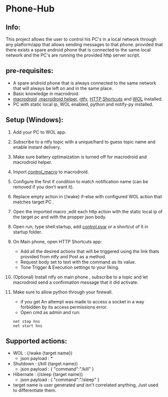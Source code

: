 # Phone-Hub

## Info:

This project allows the user to control his PC's in a local network through any platform/app that allows sending messages to that phone.
provided that there exists a spare android phone that is connected to the same local network and the PC's are running the provided http server script.

## pre-requisites:

- A spare android phone that is always connected to the same network that will always be left on and in the same place.
- Basic knowledge in macrodroid.
- [macrodroid](https://play.google.com/store/apps/details?id=com.arlosoft.macrodroid&hl=en&gl=US) ,[macrodroid helper](https://www.macrodroidforum.com/index.php?threads/macrodroid-helper-apk.1/), [ntfy](https://ntfy.sh/), [HTTP Shortcuts](https://http-shortcuts.rmy.ch/) and [WOL](https://play.google.com/store/apps/details?id=co.uk.mrwebb.wakeonlan&hl=en&gl=US) installed.
- PC with static local ip, WOL enabled, python and notify-py installed.

## Setup (Windows):

1. Add your PC to WOL app.
2. Subscribe to a ntfy topic with a unique/hard to guess topic name and enable instant delivery.
3. Make sure battery optimaization is turned off for macrodroid and macrodroid helper.
4. Import [control_macro](https://github.com/MainUseless/Phone-Controlled-Shutdown/blob/main/Remote_Control.macro) to macrodroid.
5. Configure the first if condition to match notification name (can be removed if you don't want it).
6. Replace empty action in (/wake) if-else with configured WOL action that matches target PC .
7. Open the imported macro ,edit each http action with the static local ip of the target pc and with the propper json body.
8. Open run, type shell:startup, add [control.pyw](https://github.com/MainUseless/Phone-Controlled-Shutdown/blob/main/control.pyw) or a shortcut of it in startup folder.
9. On Main phone, open HTTP Shortcuts app:

   * Add all the desired actions that will be triggered using the link thats provided from ntfy and Post as a method.
   * Request body set to text with the command as its value.
   * Tone Trigger & Execution settings to your liking.
10. (Optional) Install ntfy on main phone , subscribe to a topic and let macrodroid send a confirmation message that it did activate.
11. Make sure to allow python through your firewall.

    - if you get An attempt was made to access a socket in a way forbidden by its access permissions error.
    - Open cmd as admin and run:

    ```
    net stop hns
    net start hns
    ```

## Supported actions:

- WOL : (/wake {target name})
  - json payload : *
- Shutdown : (/kill {target name})
  - json payload : { "command":"/kill" }
- Hibernate : (/sleep {target name})
  - json payload : { "command":"/sleep" }
- target name is user generated and isn't correlated anything, Just used to differentiate them.
